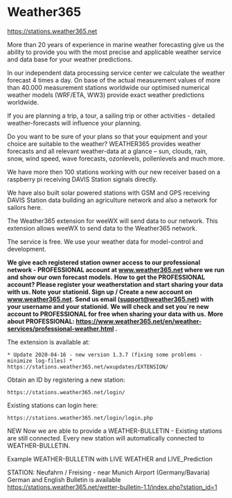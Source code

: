 # Weather365

https://stations.weather365.net 

More than 20 years of experience in marine weather forecasting give us the ability to provide you with the most precise and applicable weather service and data base for your weather predictions.

In our independent data processing service center we calculate the weather forecast 4 times a day. On base of the actual measurement values of more than 40.000 measurement stations worldwide our optimised numerical weather models (WRF/ETA, WW3) provide exact weather predictions worldwide. 

If  you are planning a trip, a tour, a sailing trip or other activities - detailed weather-forecasts will influence your planning.

Do you want to be sure of your plans so that your equipment and your choice are suitable to the weather?
WEATHER365 provides weather forecasts and all relevant weather-data at a glance – sun, clouds, rain, snow, wind speed, wave forecasts, ozonlevels, pollenlevels and much more.

We have more then 100 stations working with our new receiver based on a raspberry pi receiving DAVIS Station signals directly.

We have also built solar powered stations with GSM and GPS receiving DAVIS Station data building an agriculture network and also a network for sailors here. 

The Weather365 extension for weeWX will send data to our network.  This extension allows weeWX to send data to the Weather365 network. 

The service is free. We use your weather data for model-control and development. 

**We give each registered station owner access to our professional network - PROFESSIONAL account at www.weather365.net where we run and show our own forecast models.**
**How to get the PROFESSIONAL account? Please register your weatherstation and start sharing your data with us. Note your stationid. Sign up / Create a new account on www.weather365.net. Send us email (support@weather365.net) with your username and your stationid.**
**We will check and set you´re new account to PROFESSIONAL for free when sharing your data with us.**
**More about PROFESSIONAL: https://www.weather365.net/en/weather-services/professional-weather.html .**

The extension is available at:
```
* Update 2020-04-16 - new version 1.3.7 (fixing some problems - minimize log-files) *
https://stations.weather365.net/wxupdates/EXTENSION/ 
```

Obtain an ID by registering a new station:
```
https://stations.weather365.net/login/
```

Existing stations can login here:
```
https://stations.weather365.net/login/login.php
```

NEW <WEATHER-BULLETIN> 
Now we are able to provide a WEATHER-BULLETIN - Existing stations are still connected. Every new station will automatically connected to WEATHER-BULLETIN. 

Example WEATHER-BULLETIN with LIVE WEATHER and LIVE_Prediction 

STATION: Neufahrn / Freising - near Munich Airport (Germany/Bavaria)  German and English Bulletin is available 
https://stations.weather365.net/wetter-bulletin-1.1/index.php?station_id=1   

